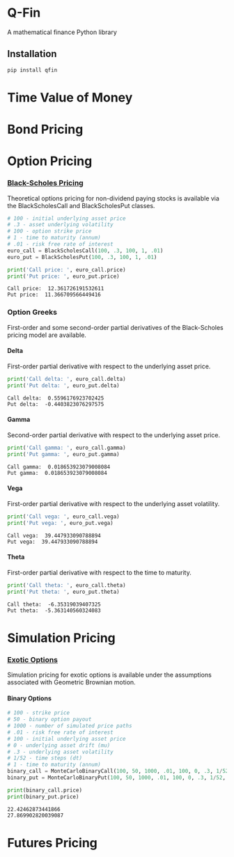 # Q-Fin
A mathematical finance Python library

## Installation
```
pip install qfin
```

# Time Value of Money

# Bond Pricing

# Option Pricing

### <a href="https://medium.com/swlh/deriving-the-black-scholes-model-5e518c65d0bc"> Black-Scholes Pricing</a>
Theoretical options pricing for non-dividend paying stocks is available via the BlackScholesCall and BlackScholesPut classes.

```Python
# 100 - initial underlying asset price
# .3 - asset underlying volatility
# 100 - option strike price
# 1 - time to maturity (annum)
# .01 - risk free rate of interest
euro_call = BlackScholesCall(100, .3, 100, 1, .01)
euro_put = BlackScholesPut(100, .3, 100, 1, .01)
```

```Python
print('Call price: ', euro_call.price)
print('Put price: ', euro_put.price)
```

```
Call price:  12.361726191532611
Put price:  11.366709566449416
```

### Option Greeks
First-order and some second-order partial derivatives of the Black-Scholes pricing model are available.

#### Delta
First-order partial derivative with respect to the underlying asset price.
```Python
print('Call delta: ', euro_call.delta)
print('Put delta: ', euro_put.delta)
```
```
Call delta:  0.5596176923702425
Put delta:  -0.4403823076297575
```

#### Gamma
Second-order partial derivative with respect to the underlying asset price.
```Python
print('Call gamma: ', euro_call.gamma)
print('Put gamma: ', euro_put.gamma)
```
```
Call gamma:  0.018653923079008084
Put gamma:  0.018653923079008084
```

#### Vega
First-order partial derivative with respect to the underlying asset volatility.
```Python
print('Call vega: ', euro_call.vega)
print('Put vega: ', euro_put.vega)
```
```
Call vega:  39.447933090788894
Put vega:  39.447933090788894
```

#### Theta
First-order partial derivative with respect to the time to maturity.
```Python
print('Call theta: ', euro_call.theta)
print('Put theta: ', euro_put.theta)
```
```
Call theta:  -6.35319039407325
Put theta:  -5.363140560324083
```

# Simulation Pricing

### <a href="https://medium.com/swlh/python-for-pricing-exotics-3a2bfab5ff66"> Exotic Options </a>
Simulation pricing for exotic options is available under the assumptions associated with Geometric Brownian motion.

#### Binary Options
```Python
# 100 - strike price
# 50 - binary option payout
# 1000 - number of simulated price paths
# .01 - risk free rate of interest
# 100 - initial underlying asset price
# 0 - underlying asset drift (mu)
# .3 - underlying asset volatility 
# 1/52 - time steps (dt)
# 1 - time to maturity (annum)
binary_call = MonteCarloBinaryCall(100, 50, 1000, .01, 100, 0, .3, 1/52, 1)
binary_put = MonteCarloBinaryPut(100, 50, 1000, .01, 100, 0, .3, 1/52, 1)
```

```Python
print(binary_call.price)
print(binary_put.price)
```

```
22.42462873441866
27.869902820039087
```
# Futures Pricing

